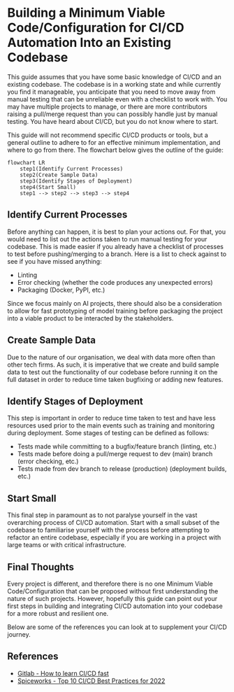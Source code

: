 # Building a Minimum Viable Code/Configuration for CI/CD Automation Into an Existing Codebase

This guide assumes that you have some basic knowledge of CI/CD and an 
existing codebase. The codebase is in a working state and while 
currently you find it manageable, you anticipate that you need to move
away from manual testing that can be unreliable even with a checklist
to work with. You may have multiple projects to manage, or there are 
more contributors raising a pull/merge request than you can possibly
handle just by manual testing. You have heard about CI/CD, but you do
not know where to start. 

This guide will not recommend specific CI/CD products or tools, but 
a general outline to adhere to for an effective minimum implementation,
and where to go from there. The flowchart below gives the outline of 
the guide:

```{mermaid}
flowchart LR
    step1(Identify Current Processes)
    step2(Create Sample Data)
    step3(Identify Stages of Deployment)
    step4(Start Small)
    step1 --> step2 --> step3 --> step4
```

## Identify Current Processes

Before anything can happen, it is best to plan your actions out. For
that, you would need to list out the actions taken to run manual 
testing for your codebase. This is made easier if you already have a
checklist of processes to test before pushing/merging to a branch. Here
is a list to check against to see if you have missed anything:

- Linting
- Error checking (whether the code produces any unexpected errors)
- Packaging (Docker, PyPI, etc.)

Since we focus mainly on AI projects, there should also be a 
consideration to allow for fast prototyping of model training before
packaging the project into a viable product to be interacted by the
stakeholders.

## Create Sample Data

Due to the nature of our organisation, we deal with data more often
than other tech firms. As such, it is imperative that we create and
build sample data to test out the functionality of our codebase before
running it on the full dataset in order to reduce time taken bugfixing
or adding new features. 

## Identify Stages of Deployment

This step is important in order to reduce time taken to test and have
less resources used prior to the main events such as training and 
monitoring during deployment. Some stages of testing can be defined as
follows:

- Tests made while committing to a bugfix/feature branch (linting, 
  etc.)
- Tests made before doing a pull/merge request to dev (main) branch 
  (error checking, etc.)
- Tests made from dev branch to release (production) (deployment 
  builds, etc.)

## Start Small

This final step in paramount as to not paralyse yourself in the vast 
overarching process of CI/CD automation. Start with a small subset of
the codebase to familiarise yourself with the process before attempting
to refactor an entire codebase, especially if you are working in a 
project with large teams or with critical infrastructure.

## Final Thoughts

Every project is different, and therefore there is no one Minimum 
Viable Code/Configuration that can be proposed without first 
understanding the nature of such projects. However, hopefully this 
guide can point out your first steps in building and integrating 
CI/CD automation into your codebase for a more robust and resilient 
one.

Below are some of the references you can look at to supplement your
CI/CD journey.

## References

- [Gitlab - How to learn CI/CD fast](https://about.gitlab.com/blog/2022/04/13/how-to-learn-ci-cd-fast/)
- [Spiceworks - Top 10 CI/CD Best Practices for 2022](https://www.spiceworks.com/tech/devops/articles/what-is-ci-cd/#_004)

